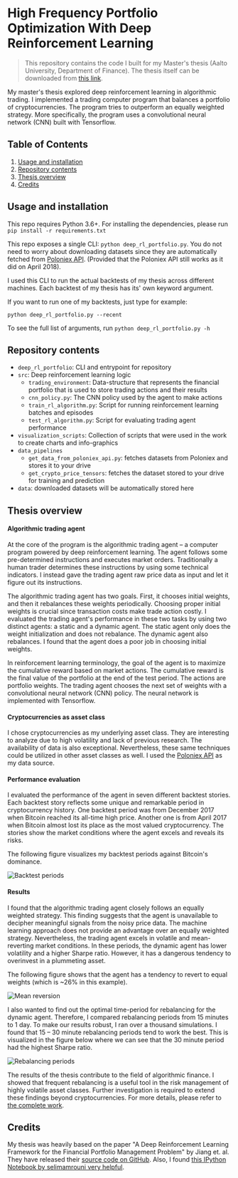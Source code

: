 # High Frequency Portfolio Optimization With Deep Reinforcement Learning
> This repository contains the code I built for my Master's thesis (Aalto University, Department of Finance). The thesis itself can be downloaded from [this link](https://github.com/nikked/rl_dl_gradu/raw/master/Linnansalo_Semi-High_Frequency_Portfolio_Optimization_With_Deep_Reinforcement_Learning.pdf).

My master's thesis explored deep reinforcement learning in algorithmic trading. I implemented a trading computer program that balances a portfolio of cryptocurrencies. The program tries to outperform an equally weighted strategy. More specifically, the program uses a convolutional neural network (CNN) built with Tensorflow.

## Table of Contents
1. [Usage and installation](#usage)
2. [Repository contents](#repo_contents)
3. [Thesis overview](#overview)
3. [Credits](#credits)

<a name="usage"/>

## Usage and installation
This repo requires Python 3.6+. For installing the dependencies, please run `pip install -r requirements.txt`


This repo exposes a single CLI: `python deep_rl_portfolio.py`. You do not need to worry about downloading datasets since they are automatically fetched from [Poloniex API](https://docs.poloniex.com/#introduction). (Provided that the Poloniex API still works as it did on April 2018).

I used this CLI to run the actual backtests of my thesis across different machines. Each backtest of my thesis has its' own keyword argument.

If you want to run one of my backtests, just type for example:
```
python deep_rl_portfolio.py --recent
```

To see the full list of arguments, run `python deep_rl_portfolio.py -h`



<a name="repo_contents"/>

## Repository contents
* `deep_rl_portfolio`: CLI and entrypoint for repository
* `src`: Deep reinforcement learning logic
    * `trading_environment`: Data-structure that represents the financial portfolio that is used to store trading actions and their results
    * `cnn_policy.py`: The CNN policy used by the agent to make actions
    * `train_rl_algorithm.py`: Script for running reinforcement learning batches and episodes
    * `test_rl_algorithm.py`: Script for evaluating trading agent performance
* `visualization_scripts`: Collection of scripts that were used in the work to create charts and info-graphics
* `data_pipelines`
    * `get_data_from_poloniex_api.py`: fetches datasets from Poloniex and stores it to your drive
    * `get_crypto_price_tensors`: fetches the dataset stored to your drive for training and prediction
* `data`: downloaded datasets will be automatically stored here


<a name="overview"/>

## Thesis overview


#### Algorithmic trading agent
At the core of the program is the algorithmic trading agent – a computer program powered by deep reinforcement learning. The agent follows some pre-determined instructions and executes market orders. Traditionally a human trader determines these instructions by using some technical indicators. I instead gave the trading agent raw price data as input and let it figure out its instructions.

The algorithmic trading agent has two goals. First, it chooses initial weights, and then it rebalances these weights periodically. Choosing proper initial weights is crucial since transaction costs make trade action costly. I evaluated the trading agent's performance in these two tasks by using two distinct agents: a static and a dynamic agent. The static agent only does the weight initialization and does not rebalance. The dynamic agent also rebalances. I found that the agent does a poor job in choosing initial weights.

In reinforcement learning terminology, the goal of the agent is to maximize the cumulative reward based on market actions. The cumulative reward is the final value of the portfolio at the end of the test period. The actions are portfolio weights. The trading agent chooses the next set of weights with a convolutional neural network (CNN) policy. The neural network is implemented with Tensorflow.

#### Cryptocurrencies as asset class
I chose cryptocurrencies as my underlying asset class. They are interesting to analyze due to high volatility and lack of previous research. The availability of data is also exceptional. Nevertheless, these same techniques could be utilized in other asset classes as well. I used the [Poloniex API](https://docs.poloniex.com/#introduction) as my data source.

#### Performance evaluation
I evaluated the performance of the agent in seven different backtest stories. Each backtest story reflects some unique and remarkable period in cryptocurrency history. One backtest period was from December 2017 when Bitcoin reached its all-time high price. Another one is from April 2017 when Bitcoin almost lost its place as the most valued cryptocurrency. The stories show the market conditions where the agent excels and reveals its risks.

The following figure visualizes my backtest periods against Bitcoin's dominance.

![Backtest periods](https://github.com/nikked/drl-crypto-portfolio-management/blob/master/images/backtest_choices.png)


#### Results
I found that the algorithmic trading agent closely follows an equally weighted strategy. This finding suggests that the agent is unavailable to decipher meaningful signals from the noisy price data. The machine learning approach does not provide an advantage over an equally weighted strategy. Nevertheless, the trading agent excels in volatile and mean-reverting market conditions. In these periods, the dynamic agent has lower volatility and a higher Sharpe ratio. However, it has a dangerous tendency to overinvest in a plummeting asset.

The following figure shows that the agent has a tendency to revert to equal weights (which is ~26% in this example).

![Mean reversion](https://github.com/nikked/drl-crypto-portfolio-management/blob/master/images/mean_reversion.png)

I also wanted to find out the optimal time-period for rebalancing for the dynamic agent. Therefore, I compared rebalancing periods from 15 minutes to 1 day. To make our results robust, I ran over a thousand simulations. I found that 15 – 30 minute rebalancing periods tend to work the best. This is visualized in the figure below where we can see that the 30 minute period had the highest Sharpe ratio.

![Rebalancing periods](https://github.com/nikked/drl-crypto-portfolio-management/blob/master/images/rebalancing_periods.png)


The results of the thesis contribute to the field of algorithmic finance. I showed that frequent rebalancing is a useful tool in the risk management of highly volatile asset classes. Further investigation is required to extend these findings beyond cryptocurrencies. For more details, please refer to [the complete work](https://github.com/nikked/rl_dl_gradu/raw/master/Linnansalo_Semi-High_Frequency_Portfolio_Optimization_With_Deep_Reinforcement_Learning.pdf).

<a name="credits"/>

## Credits
My thesis was heavily based on the paper "A Deep Reinforcement Learning Framework for the Financial Portfolio Management Problem" by Jiang et. al. They have released their [source code on GitHub](https://github.com/ZhengyaoJiang/PGPortfolio). Also, I found [this IPython Notebook by selimamrouni very helpful](https://github.com/selimamrouni/Deep-Portfolio-Management-Reinforcement-Learning).